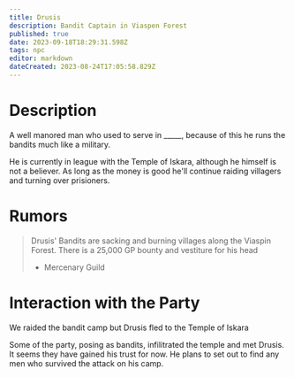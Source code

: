 ```yaml
---
title: Drusis
description: Bandit Captain in Viaspen Forest
published: true
date: 2023-09-18T18:29:31.598Z
tags: npc
editor: markdown
dateCreated: 2023-08-24T17:05:58.829Z
---
```


# Description
A well manored man who used to serve in _____, because of this he runs the bandits much like a military. 

He is currently in league with the Temple of Iskara, although he himself is not a believer. As long as the money is good he'll continue raiding villagers and turning over prisioners.  
# Rumors
> Drusis' Bandits are sacking and burning villages along the Viaspin Forest. There is a 25,000 GP bounty and vestiture for his head
> - Mercenary Guild
# Interaction with the Party
We raided the bandit camp but Drusis fled to the Temple of Iskara

Some of the party, posing as bandits, infilitrated the temple and met Drusis. It seems they have gained his trust for now. He plans to set out to find any men who survived the attack on his camp.
